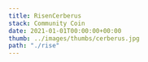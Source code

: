 ```yaml
---
title: RisenCerberus
stack: Community Coin
date: 2021-01-01T00:00:00+00:00
thumb: ../images/thumbs/cerberus.jpg
path: "./rise"
---
```

